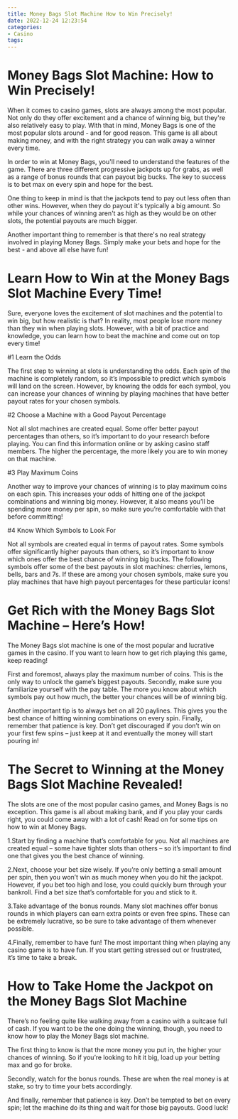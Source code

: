 ```yaml
---
title: Money Bags Slot Machine How to Win Precisely! 
date: 2022-12-24 12:23:54
categories:
- Casino
tags:
---
```



#  Money Bags Slot Machine: How to Win Precisely! 

When it comes to casino games, slots are always among the most popular. Not only do they offer excitement and a chance of winning big, but they're also relatively easy to play. With that in mind, Money Bags is one of the most popular slots around - and for good reason. This game is all about making money, and with the right strategy you can walk away a winner every time.

In order to win at Money Bags, you'll need to understand the features of the game. There are three different progressive jackpots up for grabs, as well as a range of bonus rounds that can payout big bucks. The key to success is to bet max on every spin and hope for the best.

One thing to keep in mind is that the jackpots tend to pay out less often than other wins. However, when they do payout it's typically a big amount. So while your chances of winning aren't as high as they would be on other slots, the potential payouts are much bigger.

Another important thing to remember is that there's no real strategy involved in playing Money Bags. Simply make your bets and hope for the best - and above all else have fun!

#  Learn How to Win at the Money Bags Slot Machine Every Time! 

Sure, everyone loves the excitement of slot machines and the potential to win big, but how realistic is that? In reality, most people lose more money than they win when playing slots. However, with a bit of practice and knowledge, you can learn how to beat the machine and come out on top every time!

#1 Learn the Odds 

The first step to winning at slots is understanding the odds. Each spin of the machine is completely random, so it’s impossible to predict which symbols will land on the screen. However, by knowing the odds for each symbol, you can increase your chances of winning by playing machines that have better payout rates for your chosen symbols.

#2 Choose a Machine with a Good Payout Percentage 

Not all slot machines are created equal. Some offer better payout percentages than others, so it’s important to do your research before playing. You can find this information online or by asking casino staff members. The higher the percentage, the more likely you are to win money on that machine.

#3 Play Maximum Coins 

Another way to improve your chances of winning is to play maximum coins on each spin. This increases your odds of hitting one of the jackpot combinations and winning big money. However, it also means you’ll be spending more money per spin, so make sure you’re comfortable with that before committing!

#4 Know Which Symbols to Look For 

Not all symbols are created equal in terms of payout rates. Some symbols offer significantly higher payouts than others, so it’s important to know which ones offer the best chance of winning big bucks. The following symbols offer some of the best payouts in slot machines: cherries, lemons, bells, bars and 7s. If these are among your chosen symbols, make sure you play machines that have high payout percentages for these particular icons!

#  Get Rich with the Money Bags Slot Machine – Here’s How! 

The Money Bags slot machine is one of the most popular and lucrative games in the casino. If you want to learn how to get rich playing this game, keep reading!

First and foremost, always play the maximum number of coins. This is the only way to unlock the game’s biggest payouts. Secondly, make sure you familiarize yourself with the pay table. The more you know about which symbols pay out how much, the better your chances will be of winning big.

Another important tip is to always bet on all 20 paylines. This gives you the best chance of hitting winning combinations on every spin. Finally, remember that patience is key. Don’t get discouraged if you don’t win on your first few spins – just keep at it and eventually the money will start pouring in!

#  The Secret to Winning at the Money Bags Slot Machine Revealed! 

The slots are one of the most popular casino games, and Money Bags is no exception. This game is all about making bank, and if you play your cards right, you could come away with a lot of cash! Read on for some tips on how to win at Money Bags.

1.Start by finding a machine that’s comfortable for you. Not all machines are created equal – some have tighter slots than others – so it’s important to find one that gives you the best chance of winning.

2.Next, choose your bet size wisely. If you’re only betting a small amount per spin, then you won’t win as much money when you do hit the jackpot. However, if you bet too high and lose, you could quickly burn through your bankroll. Find a bet size that’s comfortable for you and stick to it.

3.Take advantage of the bonus rounds. Many slot machines offer bonus rounds in which players can earn extra points or even free spins. These can be extremely lucrative, so be sure to take advantage of them whenever possible.

4.Finally, remember to have fun! The most important thing when playing any casino game is to have fun. If you start getting stressed out or frustrated, it’s time to take a break.

#  How to Take Home the Jackpot on the Money Bags Slot Machine

There’s no feeling quite like walking away from a casino with a suitcase full of cash. If you want to be the one doing the winning, though, you need to know how to play the Money Bags slot machine.

The first thing to know is that the more money you put in, the higher your chances of winning. So if you’re looking to hit it big, load up your betting max and go for broke.

Secondly, watch for the bonus rounds. These are when the real money is at stake, so try to time your bets accordingly.

And finally, remember that patience is key. Don’t be tempted to bet on every spin; let the machine do its thing and wait for those big payouts. Good luck!
